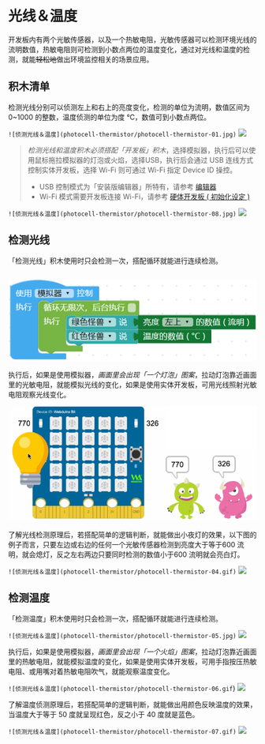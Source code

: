 # 光线＆温度

开发板内有两个光敏传感器，以及一个热敏电阻，光敏传感器可以检测环境光线的流明数值，热敏电阻则可检测到小数点两位的温度变化，通过对光线和温度的检测，就能~~轻松地~~做出环境监控相关的场景应用。

## 积木清单

检测光线分别可以侦测左上和右上的亮度变化，检测的单位为流明，数值区间为 0~1000 的整数，温度侦测的单位为度 ℃，数值可到小数点两位。

```![侦测光线＆温度](photocell-thermistor/photocell-thermistor-01.jpg)```
![](photocell-thermistor/upload_67a10398c136bfeed9a746d768e4f45a.png)


> *检测光线和温度积木必须搭配「开发板」积木*，选择模拟器，执行后可以使用鼠标拖拉模拟器的灯泡或火焰，选择USB，执行后会通过 USB 连线方式控制实体开发板，选择 Wi-Fi 则可通过 Wi-Fi 指定 Device ID 操控。
> - USB 控制模式为「安装版编辑器」所特有，请参考 [编辑器](../index.html#software)
> - Wi-Fi 模式需要开发板连接 Wi-Fi，请参考 [硬体开发板 ( 初始化设定 )](../info/setup.html)

```![侦测光线＆温度](photocell-thermistor/photocell-thermistor-08.jpg)```
![](photocell-thermistor/upload_1715ac062f8e311ec52e5f0138674042.png)



## 检测光线

「检测光线」积木使用时只会检测一次，搭配循环就能进行连续检测。

```![](photocell-thermistor/upload_9586c259e986161dc0f90e80ba0b5822.gif)
```
![](photocell-thermistor/upload_0be0e23afc298517fc1d3c103908efa5.png)


执行后，如果是使用模拟器，*画面里会出现「一个灯泡」图案*，拉动灯泡靠近画面里的光敏电阻，就能模拟光线的变化，如果是使用实体开发板，可用光线照射光敏电阻观察光线变化。

![侦测光线＆温度](photocell-thermistor/photocell-thermistor-03.gif)


了解光线检测原理后，若搭配简单的逻辑判断，就能做出小夜灯的效果，以下图的例子而言，只要左边或右边的任何一个光敏传感器检测到亮度大于等于600 流明，就会熄灯，反之左右两边只要同时检测的数值小于600 流明就会亮白灯。

```![侦测光线＆温度](photocell-thermistor/photocell-thermistor-04.gif)```
![](photocell-thermistor/upload_d0f3308a6f71417b07c312d0429679f1.gif)


## 检测温度

「检测温度」积木使用时只会检测一次，搭配循环就能进行连续检测。

```![侦测光线＆温度](photocell-thermistor/photocell-thermistor-05.jpg)```
![](photocell-thermistor/upload_d198ba23a25ac94a4765d49bcffad040.png)


执行后，如果是使用模拟器，*画面里会出现「一个火焰」图案*，拉动灯泡靠近画面里的热敏电阻，就能模拟温度的变化，如果是使用实体开发板，可用手指按压热敏电阻、或用嘴对着热敏电阻吹气，就能观察温度变化。

```![侦测光线＆温度](photocell-thermistor/photocell-thermistor-06.gif```)
![](photocell-thermistor/upload_dfdc520d3406cdfc8e0a8f0a5047b29b.gif)


了解温度侦测原理后，若搭配简单的逻辑判断，就能做出用颜色反映温度的效果，当温度大于等于 50 度就呈现红色，反之小于 40 度就是蓝色。

```![侦测光线＆温度](photocell-thermistor/photocell-thermistor-07.gif)```
![](photocell-thermistor/upload_08ab033663e27f5b4224f9244860c3d3.gif)
